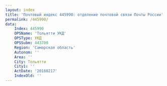 ```yaml
---
layout: index
title: 'Почтовый индекс 445990: отделение почтовой связи Почты России'
permalink: /445990/
data:
    Index: 445990
    OPSName: 'Тольятти УКД'
    OPSType: УКД
    OPSSubm: 443700
    Region: 'Самарская область'
    Autonom: ''
    Area: ''
    City: Тольятти
    City1: ''
    ActDate: '20160217'
    IndexOld: ''
---
```

